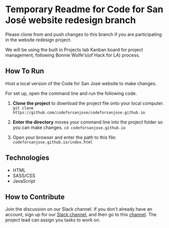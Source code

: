# Temporary Readme for Code for San José website redesign branch

Please clone from and push changes to this branch if you are participating in the website redesign project.

We will be using the built in Projects tab Kanban board for project management, following Bonnie Wolfe's(of Hack for LA) process.

## How To Run

Host a local version of the Code for San José website to make changes.

For set up, open the command line and run the following code.

1. **Clone the project** to download the project file onto your local computer.
   `git clone https://github.com/codeforsanjose/codeforsanjose.github.io`

2. **Enter the directory** moves your command line into the project folder so you can make changes.
   `cd codeforsanjose.github.io`

3. Open your browser and enter the path to this file:
   `codeforsanjose.github.io/index.html`

## Technologies

- HTML
- SASS/CSS
- JavaScript

## How to Contribute

Join the discussion on our Slack channel. If you don't already have an account, sign up for our [Slack channel](https://join.slack.com/t/codeforsanjose/shared_invite/zt-iwnx99kh-motBC0J47O8ItlR3zjAIBA), and then go to this [channel](https://codeforsanjose.slack.com/messages/proj-cfsj-website/). The project lead can assign you tasks to work on.